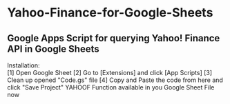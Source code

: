 # Yahoo-Finance-for-Google-Sheets
## Google Apps Script for querying Yahoo! Finance API in Google Sheets

Installation:  
[1] Open Google Sheet
[2] Go to [Extensions] and click [App Scripts]
[3] Clean up opened "Code.gs" file 
[4] Copy and Paste the code from here and click "Save Project"
YAHOOF Function available in you Google Sheet File now
